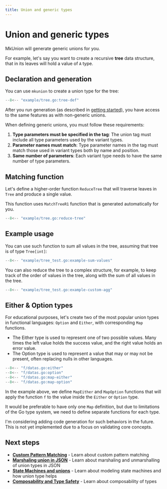 ```yaml
---
title: Union and generic types
---
```

# Union and generic types
MkUnion will generate generic unions for you.

For example, let's say you want to create a recursive **tree** data structure, that in its leaves will hold a value of `A` type.

## Declaration and generation

You can use `mkunion` to create a union type for the tree:

```go title="example/tree.go"
--8<-- "example/tree.go:tree-def"
```

After you run generation (as described in [getting started](../getting_started.md)), 
you have access to the same features as with non-generic unions.

When defining generic unions, you must follow these requirements:

1. **Type parameters must be specified in the tag**: The union tag must include all type parameters used by the variant types.
2. **Parameter names must match**: Type parameter names in the tag must match those used in variant types both by name and position.
3. **Same number of parameters**: Each variant type needs to have the same number of type parameters.

## Matching function

Let's define a higher-order function `ReduceTree` that will traverse leaves in `Tree` and produce a single value.

This function uses `MatchTreeR1` function that is generated automatically for you.

```go title="example/tree.go"
--8<-- "example/tree.go:reduce-tree"
```

## Example usage

You can use such function to sum all values in the tree, assuming that tree is of type `Tree[int]`:

```go title="example/tree_test.go"
--8<-- "example/tree_test.go:example-sum-values"
```

You can also reduce the tree to a complex structure, for example, to keep track of the order of values in the tree, along with the sum of all values in the tree.

```go title="example/tree_test.go"
--8<-- "example/tree_test.go:example-custom-agg"
```

## Either & Option types

For educational purposes, let's create two of the most popular union types in functional languages: `Option` and `Either`, with corresponding `Map` functions.

- The Either type is used to represent one of two possible values. Many times the left value holds the success value, and the right value holds an error value.
- The Option type is used to represent a value that may or may not be present, often replacing nulls in other languages.

```go title="f/datas.go"
--8<-- "f/datas.go:either"
--8<-- "f/datas.go:option"
--8<-- "f/datas.go:map-either"
--8<-- "f/datas.go:map-option"
```

In the example above, we define `MapEither` and `MapOption` functions that will apply the function `f` to the value inside the `Either` or `Option` type.

It would be preferable to have only one `Map` definition, but due to limitations of the Go type system, we need to define separate functions for each type.

I'm considering adding code generation for such behaviors in the future. This is not yet implemented due to a focus on validating core concepts.

## Next steps

- **[Custom Pattern Matching](./examples/custom_pattern_matching.md)** - Learn about custom pattern matching
- **[Marshaling union in JSON](./examples/json.md)** - Learn about marshaling and unmarshalling of union types in JSON
- **[State Machines and unions](./examples/state_machine.md)** - Learn about modeling state machines and how union type helps
- **[Composability and Type Safety](./examples/union_composability.md)** - Learn about composability of types